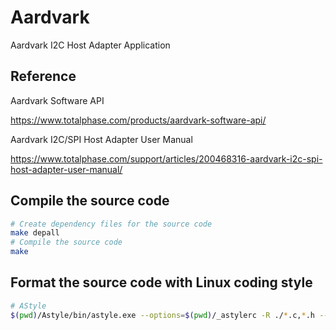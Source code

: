 **Aardvark**
===
Aardvark I2C Host Adapter Application

**Reference**
---
Aardvark Software API

https://www.totalphase.com/products/aardvark-software-api/

Aardvark I2C/SPI Host Adapter User Manual

https://www.totalphase.com/support/articles/200468316-aardvark-i2c-spi-host-adapter-user-manual/

**Compile the source code**
---
```bash
# Create dependency files for the source code
make depall
# Compile the source code
make
```

**Format the source code with Linux coding style**
---
```bash
# AStyle
$(pwd)/Astyle/bin/astyle.exe --options=$(pwd)/_astylerc -R ./*.c,*.h --exclude=AStyle --formatted
```
